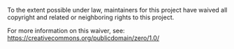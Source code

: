 To the extent possible under law, maintainers for this project have waived all copyright and related or neighboring rights to this project.

For more information on this waiver, see: https://creativecommons.org/publicdomain/zero/1.0/
